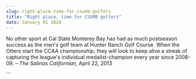 ```yaml
---
slug: right-place-time-for-csumb-golfers
title: "Right place, time for CSUMB golfers"
date: January 01 2020
---
```


 
<p>
  No other sport at Cal State Monterey Bay has had as much postseason success as
  the men's golf team at Hunter Ranch Golf Course. When the Otters start the
  CCAA championship, they will look to keep alive a streak of capturing the
  league's individual medalist-champion every year since 2008-09. –
  <em>The Salinas Californian</em>, April 22, 2013
</p>
```
